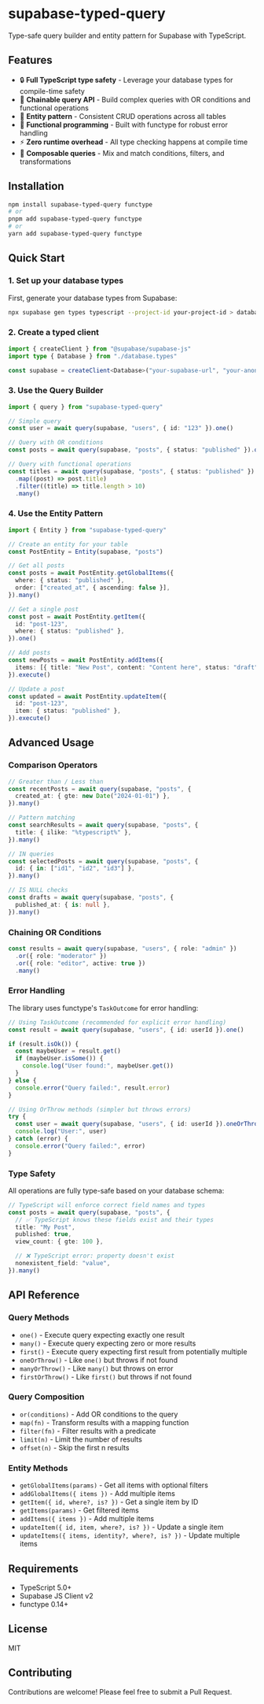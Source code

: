 # supabase-typed-query

Type-safe query builder and entity pattern for Supabase with TypeScript.

## Features

- 🔒 **Full TypeScript type safety** - Leverage your database types for compile-time safety
- 🔗 **Chainable query API** - Build complex queries with OR conditions and functional operations
- 🎯 **Entity pattern** - Consistent CRUD operations across all tables
- 🚀 **Functional programming** - Built with functype for robust error handling
- ⚡ **Zero runtime overhead** - All type checking happens at compile time
- 🔄 **Composable queries** - Mix and match conditions, filters, and transformations

## Installation

```bash
npm install supabase-typed-query functype
# or
pnpm add supabase-typed-query functype
# or
yarn add supabase-typed-query functype
```

## Quick Start

### 1. Set up your database types

First, generate your database types from Supabase:

```bash
npx supabase gen types typescript --project-id your-project-id > database.types.ts
```

### 2. Create a typed client

```typescript
import { createClient } from "@supabase/supabase-js"
import type { Database } from "./database.types"

const supabase = createClient<Database>("your-supabase-url", "your-anon-key")
```

### 3. Use the Query Builder

```typescript
import { query } from "supabase-typed-query"

// Simple query
const user = await query(supabase, "users", { id: "123" }).one()

// Query with OR conditions
const posts = await query(supabase, "posts", { status: "published" }).or({ status: "draft", author_id: userId }).many()

// Query with functional operations
const titles = await query(supabase, "posts", { status: "published" })
  .map((post) => post.title)
  .filter((title) => title.length > 10)
  .many()
```

### 4. Use the Entity Pattern

```typescript
import { Entity } from "supabase-typed-query"

// Create an entity for your table
const PostEntity = Entity(supabase, "posts")

// Get all posts
const posts = await PostEntity.getGlobalItems({
  where: { status: "published" },
  order: ["created_at", { ascending: false }],
}).many()

// Get a single post
const post = await PostEntity.getItem({
  id: "post-123",
  where: { status: "published" },
}).one()

// Add posts
const newPosts = await PostEntity.addItems({
  items: [{ title: "New Post", content: "Content here", status: "draft" }],
}).execute()

// Update a post
const updated = await PostEntity.updateItem({
  id: "post-123",
  item: { status: "published" },
}).execute()
```

## Advanced Usage

### Comparison Operators

```typescript
// Greater than / Less than
const recentPosts = await query(supabase, "posts", {
  created_at: { gte: new Date("2024-01-01") },
}).many()

// Pattern matching
const searchResults = await query(supabase, "posts", {
  title: { ilike: "%typescript%" },
}).many()

// IN queries
const selectedPosts = await query(supabase, "posts", {
  id: { in: ["id1", "id2", "id3"] },
}).many()

// IS NULL checks
const drafts = await query(supabase, "posts", {
  published_at: { is: null },
}).many()
```

### Chaining OR Conditions

```typescript
const results = await query(supabase, "users", { role: "admin" })
  .or({ role: "moderator" })
  .or({ role: "editor", active: true })
  .many()
```

### Error Handling

The library uses functype's `TaskOutcome` for error handling:

```typescript
// Using TaskOutcome (recommended for explicit error handling)
const result = await query(supabase, "users", { id: userId }).one()

if (result.isOk()) {
  const maybeUser = result.get()
  if (maybeUser.isSome()) {
    console.log("User found:", maybeUser.get())
  }
} else {
  console.error("Query failed:", result.error)
}

// Using OrThrow methods (simpler but throws errors)
try {
  const user = await query(supabase, "users", { id: userId }).oneOrThrow()
  console.log("User:", user)
} catch (error) {
  console.error("Query failed:", error)
}
```

### Type Safety

All operations are fully type-safe based on your database schema:

```typescript
// TypeScript will enforce correct field names and types
const posts = await query(supabase, "posts", {
  // ✅ TypeScript knows these fields exist and their types
  title: "My Post",
  published: true,
  view_count: { gte: 100 },

  // ❌ TypeScript error: property doesn't exist
  nonexistent_field: "value",
}).many()
```

## API Reference

### Query Methods

- `one()` - Execute query expecting exactly one result
- `many()` - Execute query expecting zero or more results
- `first()` - Execute query expecting first result from potentially multiple
- `oneOrThrow()` - Like `one()` but throws if not found
- `manyOrThrow()` - Like `many()` but throws on error
- `firstOrThrow()` - Like `first()` but throws if not found

### Query Composition

- `or(conditions)` - Add OR conditions to the query
- `map(fn)` - Transform results with a mapping function
- `filter(fn)` - Filter results with a predicate
- `limit(n)` - Limit the number of results
- `offset(n)` - Skip the first n results

### Entity Methods

- `getGlobalItems(params)` - Get all items with optional filters
- `addGlobalItems({ items })` - Add multiple items
- `getItem({ id, where?, is? })` - Get a single item by ID
- `getItems(params)` - Get filtered items
- `addItems({ items })` - Add multiple items
- `updateItem({ id, item, where?, is? })` - Update a single item
- `updateItems({ items, identity?, where?, is? })` - Update multiple items

## Requirements

- TypeScript 5.0+
- Supabase JS Client v2
- functype 0.14+

## License

MIT

## Contributing

Contributions are welcome! Please feel free to submit a Pull Request.
